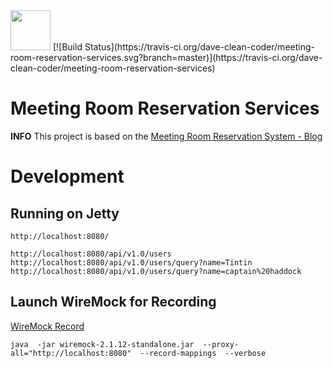 <img  src="https://raw.githubusercontent.com/meeting-room-reservation-group/meeting-room-reservation-group.github.io/master/images/meeting_room_logo.ico" width="64" />
[![Build Status](https://travis-ci.org/dave-clean-coder/meeting-room-reservation-services.svg?branch=master)](https://travis-ci.org/dave-clean-coder/meeting-room-reservation-services)

# Meeting Room Reservation Services

__INFO__ This project is based on the [Meeting Room Reservation System - Blog](http://meeting-room-reservation-group.github.io/)


# Development

## Running on Jetty

	http://localhost:8080/

	http://localhost:8080/api/v1.0/users
	http://localhost:8080/api/v1.0/users/query?name=Tintin
	http://localhost:8080/api/v1.0/users/query?name=captain%20haddock


## Launch WireMock for Recording

[WireMock Record](http://wiremock.org/docs/record-playback/)

	java  -jar wiremock-2.1.12-standalone.jar  --proxy-all="http://localhost:8080"  --record-mappings  --verbose

